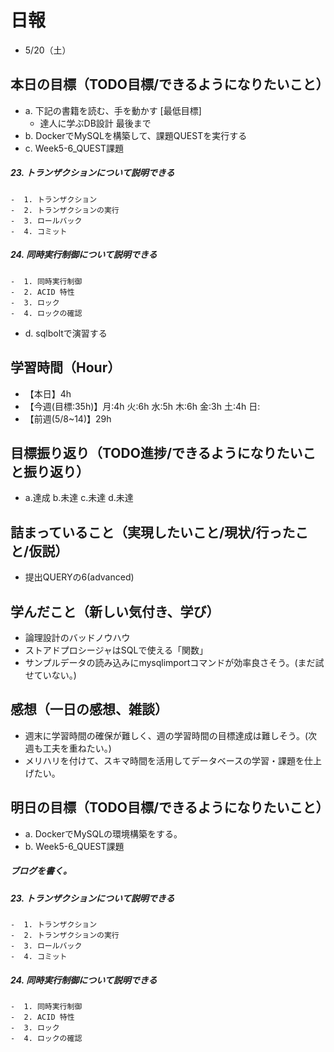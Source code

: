 # 日報
- 5/20（土）

## 本日の目標（TODO目標/できるようになりたいこと）
- a. 下記の書籍を読む、手を動かす [最低目標]
  - 達人に学ぶDB設計 最後まで
- b. DockerでMySQLを構築して、課題QUESTを実行する
- c. Week5-6_QUEST課題
##### 23.  トランザクションについて説明できる
	-  1. トランザクション
	-  2. トランザクションの実行
	-  3. ロールバック
	-  4. コミット
##### 24.  同時実行制御について説明できる
	-  1. 同時実行制御
	-  2. ACID 特性
	-  3. ロック
	-  4. ロックの確認
- d. sqlboltで演習する

## 学習時間（Hour）
- 【本日】4h
- 【今週(目標:35h)】月:4h 火:6h 水:5h 木:6h 金:3h 土:4h 日:
- 【前週(5/8~14)】29h

## 目標振り返り（TODO進捗/できるようになりたいこと振り返り）
- a.達成 b.未達 c.未達 d.未達

## 詰まっていること（実現したいこと/現状/行ったこと/仮説）
- 提出QUERYの6(advanced)

<!-- ```
・実現したいこと
・現状
・行ったこと
・仮説
``` -->

## 学んだこと（新しい気付き、学び）
- 論理設計のバッドノウハウ
- ストアドプロシージャはSQLで使える「関数」
- サンプルデータの読み込みにmysqlimportコマンドが効率良さそう。(まだ試せていない。)

## 感想（一日の感想、雑談）
- 週末に学習時間の確保が難しく、週の学習時間の目標達成は難しそう。(次週も工夫を重ねたい。)
- メリハリを付けて、スキマ時間を活用してデータベースの学習・課題を仕上げたい。

## 明日の目標（TODO目標/できるようになりたいこと）
- a. DockerでMySQLの環境構築をする。
- b. Week5-6_QUEST課題
##### ブログを書く。
##### 23.  トランザクションについて説明できる
	-  1. トランザクション
	-  2. トランザクションの実行
	-  3. ロールバック
	-  4. コミット
##### 24.  同時実行制御について説明できる
	-  1. 同時実行制御
	-  2. ACID 特性
	-  3. ロック
	-  4. ロックの確認
<!-- - c.移動中などスキマ時間に要件定義事例を読む (釜谷さんが紹介してくださっていた資料) -->
  <!-- - 現時点で難易度が見えていないため、まずは挑戦してみる -->

<!-- ##### ブログ記事を投稿する -->
<!-- ##### オリジナルプロダクトのテーマを提出する
    1.  [オリジナルプロダクトのテーマ]を決定する
    2.  [1期生シート]にテーマのURLを提出し、メンターに連絡する -->

<!-- #### 残タスク / できるようになりたいこと
- 包括的なWeb技術の基本理解->「プロになるためのWeb技術入門」本
- オリジナルプロダクト制作のテーマ探索
- SRE業務の理解
- 質問する技術の習得 -->

<!-- ##### Ruby
- RuboCopの使用
- 「Rubyの公式リファレンスが読めるようになる本」 -->

<!-- ##### Linux
- 「実践入門」
- 「シェルスクリプト160本ノック」
- 「入門モダンLinux」
- 「Linuxのしくみ」
- 「スーパーユーザーなら知っておくべきLinuxシステムの仕組み」
- 「入門Rust」?
- 仮想化、コンテナ(TenForward)、コンテナオーケストレーション -->